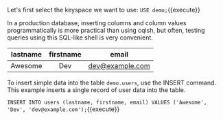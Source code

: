 Let's first select the keyspace we want to use: `USE demo;`{{execute}}

In a production database, inserting columns and column values programmatically is more practical than using cqlsh, but often, testing queries using this SQL-like shell is very convenient.

| lastname             | firstname | email |          
| :---:                 | :---:   | :---:        | 
| Awesome  | Dev |dev@example.com    |  

To insert simple data into the table `demo.users`, use the INSERT command. This example inserts a single record of user data into the table.

`INSERT INTO users (lastname, firstname, email) VALUES ('Awesome', 'Dev', 'dev@example.com');`{{execute}}
